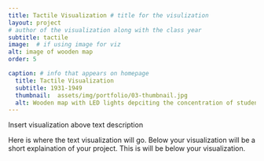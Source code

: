 ```yaml
---
title: Tactile Visualization # title for the visulization
layout: project
# author of the visualization along with the class year 
subtitle: tactile
image:  # if using image for viz
alt: image of wooden map
order: 5

caption: # info that appears on homepage
  title: Tactile Visualization 
  subtitle: 1931-1949
  thumbnail:  assets/img/portfolio/03-thumbnail.jpg
  alt: Wooden map with LED lights depciting the concentration of students graduated from each state
---
```

<!--  
insert visualization code or embedding here
If using an image file for viz, use image variable in header
--> 

Insert visualization above text description

Here is where the text visualization will go. Below your visualization will be a short explaination of your project. This is will be below your visualization. 
<!--  
Insert your description for the project here.
--> 



